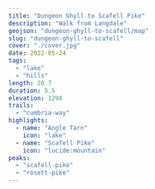 ```yaml
---
title: "Dungeon Ghyll to Scafell Pike"
description: "Walk from Langdale"
geojson: "dungeon-ghyll-to-scafell/map"
slug: "dungeon-ghyll-to-scafell"
cover: "./cover.jpg"
date: 2022-05-24
tags:
  - "lake"
  - "hills"
length: 20.7
duration: 5.5
elevation: 1298
trails:
  - "cumbria-way"
highlights:
  - name: "Angle Tarn"
    icon: "lake"
  - name: "Scafell Pike"
    icon: "lucide:mountain"
peaks:
  - "scafell-pike"
  - "rosett-pike"
---
```

